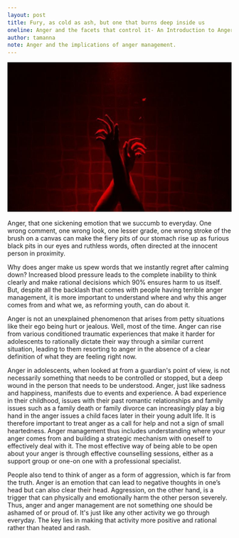 ```yaml
---
layout: post
title: Fury, as cold as ash, but one that burns deep inside us
oneline: Anger and the facets that control it- An Introduction to Anger Management
author: tamanna
note: Anger and the implications of anger management.
---
```


![Anger](/images/blog/anger.jpeg)

Anger, that one sickening emotion that we succumb to everyday. One wrong comment, one wrong look, one lesser grade, one wrong stroke of the brush on a canvas can make the fiery pits of our stomach rise up as furious black pits in our eyes and ruthless words, often directed at the innocent person in proximity.

Why does anger make us spew words that we instantly regret after calming down? Increased blood pressure leads to the complete inability to think clearly and make rational decisions which 90% ensures harm to us itself.  
But, despite all the backlash that comes with people having terrible anger management, it is more important to understand where and why this anger comes from and what we, as reforming youth, can do about it.

Anger is not an unexplained phenomenon that arises from petty situations like their ego being hurt or jealous. Well, most of the time. Anger can rise from various conditioned traumatic experiences that make it harder for adolescents to rationally dictate their way through a similar current situation, leading to them resorting to anger in the absence of a clear definition of what they are feeling right now.

Anger in adolescents, when looked at from a guardian's point of view, is not necessarily something that needs to be controlled or stopped, but a deep wound in the person that needs to be understood. Anger, just like sadness and happiness, manifests due to events and experience. A bad experience in their childhood, issues with their past romantic relationships and family issues such as a family death or family divorce can increasingly play a big hand in the anger issues a child faces later in their young adult life. It is therefore important to treat anger as a call for help and not a sign of small heartedness. Anger management thus includes understanding where your anger comes from and building a strategic mechanism with oneself to effectively deal with it. The most effective way of being able to be open about your anger is through effective counselling sessions, either as a support group or one-on one with a professional specialist.

People also tend to think of anger as a form of aggression, which is far from the truth. Anger is an emotion that can lead to negative thoughts in one’s head but can also clear their head. Aggression, on the other hand, is a trigger that can physically and emotionally harm the other person severely.  
Thus, anger and anger management are not something one should be ashamed of or proud of. It's just like any other activity we go through everyday. The key lies in making that activity more positive and rational rather than heated and rash.
